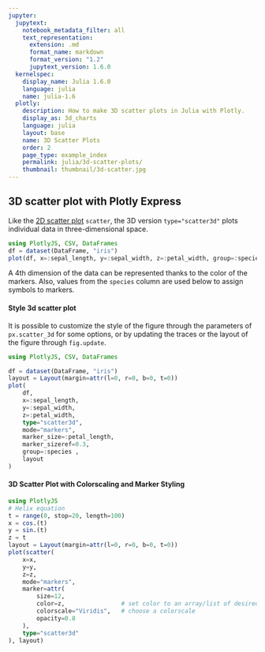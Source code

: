 ```yaml
---
jupyter:
  jupytext:
    notebook_metadata_filter: all
    text_representation:
      extension: .md
      format_name: markdown
      format_version: "1.2"
      jupytext_version: 1.6.0
  kernelspec:
    display_name: Julia 1.6.0
    language: julia
    name: julia-1.6
  plotly:
    description: How to make 3D scatter plots in Julia with Plotly.
    display_as: 3d_charts
    language: julia
    layout: base
    name: 3D Scatter Plots
    order: 2
    page_type: example_index
    permalink: julia/3d-scatter-plots/
    thumbnail: thumbnail/3d-scatter.jpg
---
```


## 3D scatter plot with Plotly Express

Like the [2D scatter plot](https://plotly.com/julia/line-and-scatter/) `scatter`, the 3D version `type="scatter3d"` plots individual data in three-dimensional space.

```julia
using PlotlyJS, CSV, DataFrames
df = dataset(DataFrame, "iris")
plot(df, x=:sepal_length, y=:sepal_width, z=:petal_width, group=:species, type="scatter3d" mode="markers")
```

A 4th dimension of the data can be represented thanks to the color of the markers. Also, values from the `species` column are used below to assign symbols to markers.

<!-- NOTE: Couln't get symbol to work -->

<!-- ```julia
using PlotlyJS, CSV, DataFrames

df = dataset(DataFrame, "iris")
plot(df,
    x=:sepal_length,
    y=:sepal_width,
    z=:petal_width,
    marker_color=:petal_length,
    marker_symbol="star",
    type="scatter3d",
    mode="markers"
)
```
-->

<!-- NOTE: Doesn't seem to be the same graph... -->

#### Style 3d scatter plot

It is possible to customize the style of the figure through the parameters of `px.scatter_3d` for some options, or by updating the traces or the layout of the figure through `fig.update`.

```julia
using PlotlyJS, CSV, DataFrames

df = dataset(DataFrame, "iris")
layout = Layout(margin=attr(l=0, r=0, b=0, t=0))
plot(
    df,
    x=:sepal_length,
    y=:sepal_width,
    z=:petal_width,
    type="scatter3d",
    mode="markers",
    marker_size=:petal_length,
    marker_sizeref=0.3,
    group=:species ,
    layout
)
```

#### 3D Scatter Plot with Colorscaling and Marker Styling

```julia
using PlotlyJS
# Helix equation
t = range(0, stop=20, length=100)
x = cos.(t)
y = sin.(t)
z = t
layout = Layout(margin=attr(l=0, r=0, b=0, t=0))
plot(scatter(
    x=x,
    y=y,
    z=z,
    mode="markers",
    marker=attr(
        size=12,
        color=z,                # set color to an array/list of desired values
        colorscale="Viridis",   # choose a colorscale
        opacity=0.8
    ),
    type="scatter3d"
), layout)

```
